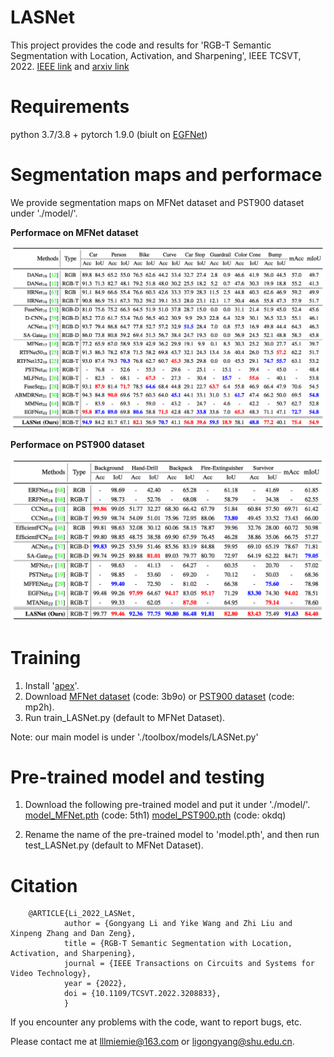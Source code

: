 # LASNet 
  This project provides the code and results for 'RGB-T Semantic Segmentation with Location, Activation, and Sharpening', IEEE TCSVT, 2022. [IEEE link](https://ieeexplore.ieee.org/document/9900351) and [arxiv link](https://arxiv.org/abs/2210.14530)
  
# Requirements
  python 3.7/3.8 + pytorch 1.9.0 (biult on [EGFNet](https://github.com/ShaohuaDong2021/EGFNet))
   
   
# Segmentation maps and performace
   We provide segmentation maps on MFNet dataset and PST900 dataset under './model/'.
   
   **Performace on MFNet dataset**
   
   <div align=center>
   <img src="https://github.com/MathLee/LASNet/blob/main/Images/MFNet.png">
   </div>
   
   **Performace on PST900 dataset**
   
   <div align=center>
   <img src="https://github.com/MathLee/LASNet/blob/main/Images/PST900.png">
   </div>
 

# Training
1. Install '[apex](https://github.com/NVIDIA/apex)'.
2. Download [MFNet dataset](https://pan.baidu.com/s/1NHGazP7pwgEM47SP_ljJPg) (code: 3b9o) or [PST900 dataset](https://pan.baidu.com/s/13xgwFfUbu8zNvkwJq2Ggug) (code: mp2h).
3. Run train_LASNet.py (default to MFNet Dataset).

Note: our main model is under './toolbox/models/LASNet.py'


# Pre-trained model and testing
1. Download the following pre-trained model and put it under './model/'. [model_MFNet.pth](https://pan.baidu.com/s/1dWCbTl274nzgdHGOsJkK_Q) (code: 5th1)   [model_PST900.pth](https://pan.baidu.com/s/1zQif2_8LTG5R7aabQOXjrA) (code: okdq)

2. Rename the name of the pre-trained model to 'model.pth', and then run test_LASNet.py (default to MFNet Dataset).
  
  
# Citation
        @ARTICLE{Li_2022_LASNet,
                author = {Gongyang Li and Yike Wang and Zhi Liu and Xinpeng Zhang and Dan Zeng},
                title = {RGB-T Semantic Segmentation with Location, Activation, and Sharpening},
                journal = {IEEE Transactions on Circuits and Systems for Video Technology},
                year = {2022},
                doi = {10.1109/TCSVT.2022.3208833},
                }
                
                
If you encounter any problems with the code, want to report bugs, etc.

Please contact me at lllmiemie@163.com or ligongyang@shu.edu.cn.
